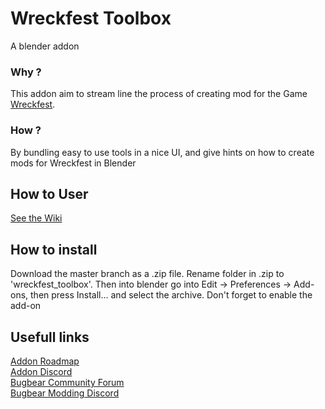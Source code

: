 # Wreckfest Toolbox
A blender addon

### Why ?
This addon aim to stream line the process of creating mod for the Game [Wreckfest](https://bugbeargames.com/).

### How ?
By bundling easy to use tools in a nice UI, and give hints on how to create mods for Wreckfest in Blender

## How to User
[See the Wiki](https://github.com/ThomsGuillemot/wreckfest-toolbox/wiki)

## How to install
Download the master branch as a .zip file. Rename folder in .zip to 'wreckfest_toolbox'. Then into blender go into Edit -> Preferences -> Add-ons, then press Install... and select the archive. Don't forget to enable the add-on

## Usefull links
[Addon Roadmap](https://trello.com/b/ttLmiQLY)   
[Addon Discord](https://discord.gg/BKB6geB3ku)   
[Bugbear Community Forum](http://community.bugbeargames.com/)   
[Bugbear Modding Discord](https://discord.gg/Zxv3JuVXrk)
